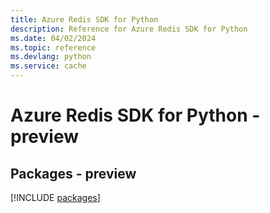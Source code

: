 ```yaml
---
title: Azure Redis SDK for Python
description: Reference for Azure Redis SDK for Python
ms.date: 04/02/2024
ms.topic: reference
ms.devlang: python
ms.service: cache
---
```

# Azure Redis SDK for Python - preview
## Packages - preview
[!INCLUDE [packages](redis-index.md)]
